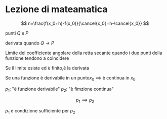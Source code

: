 # Lezione di mateamatica

$$
n=\frac{f(x_0+h)-f(x_0)}{\cancel{x_0}+h-\cancel{x_0}}
$$

punti $Q$ e $P$

derivata 
quando
$Q \to P$


Limite del coefficiente angolare della retta secante quando i due punti della funzione tendono a coincidere

Se il limite esiste ed è finito,è la derivata


Se una funzione è derivabile in un punto$x_0$ $\implies$ è continua in $x_0$


$p_1$: "è funzione derivabile"
$p_2$: "è fimzione continua"

$$
p_1 \implies p_2
$$

$p_1$ è condizione sufficiente per $p_2$
<!--stackedit_data:
eyJoaXN0b3J5IjpbLTE0NTU1NzYyNDUsLTI2MDg5MDkxXX0=
-->